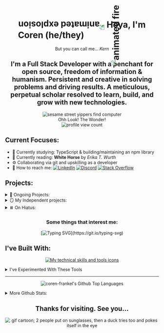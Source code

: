 <h1 align=center>
  <img alt="animated explosion" src="https://external-content.duckduckgo.com/iu/?u=http%3A%2F%2Fwww.clipartbest.com%2Fcliparts%2Fjcx%2FEBd%2FjcxEBd7ji.gif&f=1&nofb=1&ipt=72009541ae89b3d30182b8b18c8f945896397035df3841c7cae80c36c96771a6&ipo=images" height="50" width="auto" style="transform:rotate(180deg);">
  Heya, I'm Coren (he/they)
  <img alt="animated fire" src="https://external-content.duckduckgo.com/iu/?u=https%3A%2F%2Fmedia.giphy.com%2Fmedia%2Fv60i3qrc9hni0%2Fgiphy.gif&f=1&nofb=1&ipt=4e9edaec48c0a6462f59a200a616d3bef6e5290799c378c30360e8531f57c159&ipo=images" height="50" width="auto" style="transform:rotate(270deg);">
</h1>

<p align=center>But you can call me... <em>Kern</em></p>
<h2 align=center>
  I'm a Full Stack Developer with a penchant for open source, freedom of information & humanism. Persistent and creative in solving problems and driving results. A meticulous, perpetual scholar resolved to learn, build, and grow with new technologies.
</h2>
  
<div align="center">
  <img alt="sesame street yippers find computer" src="https://i.giphy.com/media/GsiBgbwZAsWsg/giphy.webp"/>
  <br/>
  <caption>Ohh Look! The Wonder!</caption>
  <br/>
  <img src="https://komarev.com/ghpvc/?username=coren-frankel&label=Profile%20Page%20Loads&color=4CC733&style=for-the-badge" alt="profile view count" />
  <br/>
</div>

## Current Focuses:

- 💭 Currently studying: TypeScript & building/maintaining an npm library
- 📖 Currently reading: **White Horse** by *Erika T. Wurth*
- ⚙️ Collaborating via git and upskilling as a developer
- 💌 How to reach me: [![LinkedIn](https://img.shields.io/badge/LinkedIn-0A66C2.svg?style=plastic&logo=linkedin)](https://linkedin.com/in/coren-frankel)
[![Discord](https://img.shields.io/badge/Discord-black?style=plastic&logo=discord&logoColor=white&labelColor=5865F2)](https://discordapp.com/users/uncle_baby_kern#8432)
[![Stack Overflow](https://img.shields.io/badge/-StackOverflow-FE7A16?style=plastic&logo=stack-overflow&logoColor=black&labelColor=white)](https://stackoverflow.com/users/19356052/unclebabykern?tab=profile)

## Projects:

<details>
  <summary>🦫 Ongoing Projects:</summary>

  + 📦 *culinary-unit-abbreviation* - A simple npm libary that converts culinary unit strings into their corresponding abbreviations
    - TypeScript/Jest
    - Available through [npm](https://www.npmjs.com/package/culinary-unit-abbreviation)
    - See the [repository](https://github.com/coren-frankel/culinary-unit-abbreviation)
  + 🍔 *GetYum* - A User-driven & spoonacular-fueled Recipe-to-Grocery List app with Spotify Web player integration
    - Java/Spring/MySQL/React  ☕️🍃🐬⚛️
    - no current deployments - in development
    - [*GetYum Repo*](https://github.com/richzarate1997/recipe_routers#readme) 
  + 📝 [*WebDev Flashcards*](https://webdev-flashcards.vercel.app/) - An Open Source Web Developer Study Tool App 
    - MERN stack (MongoDB, Express, React, Node) ⚛️
    - deployed on Vercel
    - [*WebDev Flashcards Repo*](https://github.com/m-smith15/webdev_flashcards)
  
</details>
<details>
  <summary>🪞 My Independent projects:</summary>
  
  + 🕹️ [*NinjaSweeper*](https://coren-frankel.github.io/NinjaSweeper/) - Minesweeper Game
    - Vanilla JavaScript/CSS/HTML  🍦🕸️
    - hosted with Github Pages
    - [*NinjaSweeper Repo*](https://github.com/coren-frankel/NinjaSweeper)
  + 🍳 *piqr* - Random Recipe CRUD App
    - Python/Flask/MySQL  🐍🍾🐬
    - **Free tier AWS EC2 instance terminated June 2023**
    - [*piqr Repo*](https://github.com/coren-frankel/meal_picker)
  
</details>
<details>
  <summary>⏸️ On Hiatus:</summary>
  
  + 🌊 VolatilitySurf - Stock Options Volatility Surface Trading Tool 
    - Java/Spring/MySQL  ☕️🍃🐬
    - no current deployments
    - [VolatilitySurf Repo](https://github.com/coren-frankel/VolatilitySurf)
    - Collaborative-project: On hold in lieu of data access limitations...
  + 🤧 *LookAchoo* - Geolocal Sneeze Context App
    - MERN stack (MongoDB, Express, React, Node) ⚛️
    - hosted on Vercel
    - [*LookAchoo Repo*](https://github.com/coren-frankel/LookAchoo")
    - Solo-project: On hold for other projects
  
</details>

<div align=center>
<h3>Some things that interest me:</h3>

[![Typing SVG](https://readme-typing-svg.demolab.com/?&pause=450&color=F70000&width=780&align=center&lines=Genres:+Horror,+Sci-Fi,+Fantasy,+Satire,+Drama,+Suspense,+Mystery;Isms:+Existentialism,+Absurdism,+Humanism,+Nihil...+ah+whatever...;All+work+and+no+play+makes+Kern+a+dull+boy...;Games:+Survival-Horror,+Puzzle-Based,+Story-Driven,+RPGs;Music:+Prog-Metal,+Lo-Fi,+Hip+Hop,+Alt,+Folk,+Punk,+et+al.)](https://git.io/typing-svg)
  
</div>

## I've Built With:

<p align=center>
  <a href="https://skillicons.dev">
    <img src="https://skillicons.dev/icons?i=html,css,md,js,py,java,jquery,react,express,nextjs,spring,maven,flask,vscode,idea,jest,regex,bootstrap,materialui,tailwind,nodejs,postgres,mysql,mongodb,docker,vercel,aws,gcp&perline=7" alt="My technical skills and tools icons">
  </a>
</p>
  
<details>
  <summary>
    I've Experimented With These Tools
  </summary>
  <br/>
  <p align=center>
  <a href="https://skillicons.dev">
    <img src="https://skillicons.dev/icons?i=c,cs,cpp,ts,kotlin,php,angular,dotnet,nestjs,redux,firebase,sqlite,androidstudio,visualstudio,vim,figma,svg,powershell,linux,apollo,graphql,githubactions,kubernetes,nginx&perline=6" alt="Other tech I've learned">
  </a>
  </p>
</details>
<!-- 
<ul>
  <li>Languages: [Python, Java, JavaScript, TypeScript, SQL, HTML5, CSS3]</li>
  <li>Frontend: [ReactJS, React Native, Bootstrap, Material UI, Tailwind CSS, Jinja2, JSX, Redux]</li>
  <li>Backend: [ExpressJS, Flask, Spring Boot, Apache Tomcat, Apache Maven, Nodemon]</li>
  <li>Fullstack: [NodeJS, AJAX (Fetch, Axios), JSP & JSTL, JSON, npm, Socket.io, Next.js]
  <li>Databases: [MySQL, MongoDB, PostgreSQL, SQLite]</li>
  <li>DevOps: [AWS EC2, Vercel, Google Cloud Platform, MongoDB Atlas, Gunicorn, Nginx]</li>
  <li>UI/UX Design & Planning: [Balsamiq, Figma, Trello]</li>
  <li>myIDEs: [Postman, MySQL Workbench, VS Code, Spring Tool Suite, Eclipse, MongoDB Compass, IntelliJ Idea]</li>
  <li>Other Tools: [Jest, JUnit, D3.js, Plotly, Anime.js, Chrome DevTools, dotenv, PyMySQL, Unirest, Mongoose, Docker]</li>
  <li>Version Control: [Git, Github]</li>
  <li>OS: [macOS, (Ubuntu & Windows proficient)]</li>
  <li>Concepts & Methodologies: [ORM, NoSQL, Agile, Waterfall, Kanban, Scrum, SDLC, REST, MVC, TDD, OOP, Functional Programming]</li>
  <li>Persistence & Validation: [JPA, JDBC, session, bcrypt, regular expressions, webhooks]</li>
  <li>Exposure: [C, C++, C#, Angular, Nest.js]</li>
</ul>
 -->
<hr/>

<p align="center">
  <img alt="coren-frankel's Github Top Languages" src="https://github-readme-stats.coren-frankel.vercel.app/api/top-langs/?username=coren-frankel&layout=compact&theme=blue-green&show_icons=true&langs_count=3&count-private=true" />
</p>
<details>
  <summary>More Github Stats:</summary>
  <br>
  <div align="center">
    <p align="center">  
      <img alt="coren-frankel's GitHub Stats" src="https://github-readme-stats.coren-frankel.vercel.app/api?username=coren-frankel&theme=radical&show_icons=true" />
    </p>
    <p align="center">
      <img src="https://github-readme-streak-stats.herokuapp.com/?user=coren-frankel&layout=compact&show_icons=true&theme=onedark" alt="coren-frankel github contributions stats" />
    </p>
  </div>
  <div align=center>
    <h4>Whooa <em>Hungry snek!</em></h4>
    <picture>
      <source media="(prefers-color-scheme: dark)" srcset="https://raw.githubusercontent.com/coren-frankel/coren-frankel/output/github-contribution-grid-snake-dark.svg">
      <source media="(prefers-color-scheme: light)" srcset="https://raw.githubusercontent.com/coren-frankel/coren-frankel/output/github-contribution-grid-snake.svg">
      <img alt="github contribution grid snake animation" src="https://raw.githubusercontent.com/coren-frankel/coren-frankel/output/github-contribution-grid-snake.svg">
    </picture>
  </div>
</details>


<div align=center>
  
  ## Thanks for visiting. See you...
  
  <img src="https://i.giphy.com/media/GHeV8BGjJAAWk/giphy.webp" alt="gif cartoon; 2 people put on sunglasses, then a duck tries too and pokes itself in the eye">
</div>
